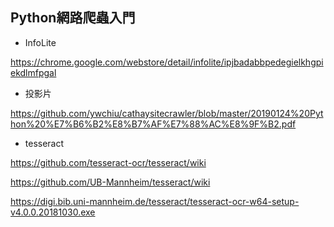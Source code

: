 ## Python網路爬蟲入門


- InfoLite

https://chrome.google.com/webstore/detail/infolite/ipjbadabbpedegielkhgpiekdlmfpgal

- 投影片

https://github.com/ywchiu/cathaysitecrawler/blob/master/20190124%20Python%20%E7%B6%B2%E8%B7%AF%E7%88%AC%E8%9F%B2.pdf

- tesseract

https://github.com/tesseract-ocr/tesseract/wiki

https://github.com/UB-Mannheim/tesseract/wiki

https://digi.bib.uni-mannheim.de/tesseract/tesseract-ocr-w64-setup-v4.0.0.20181030.exe
